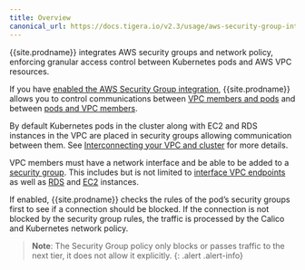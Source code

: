 ```yaml
---
title: Overview
canonical_url: https://docs.tigera.io/v2.3/usage/aws-security-group-integration/
---
```




{{site.prodname}} integrates AWS security groups and network policy,
enforcing granular access control between Kubernetes pods and AWS VPC resources.

If you have
[enabled the AWS Security Group integration](/{{page.version}}/getting-started/kubernetes/installation/aws-sg-integration),
{{site.prodname}} allows you to control communications between
[VPC members and pods](/{{page.version}}/security/aws-security-group-integration/vpc-member-access) and between
[pods and VPC members](/{{page.version}}/security/aws-security-group-integration/pod-access).


By default Kubernetes pods in the cluster along with EC2 and RDS instances in the VPC
are placed in security groups allowing communication between them.  See
[Interconnecting your VPC and cluster](/{{page.version}}/security/aws-security-group-integration/interconnection)
for more details.


VPC members must have a network interface and be able to be added to a
[security group](https://docs.aws.amazon.com/vpc/latest/userguide/VPC_SecurityGroups.html).
This includes but is not limited to [interface VPC endpoints](https://docs.aws.amazon.com/vpc/latest/userguide/vpce-interface.html) as well as
[RDS](https://docs.aws.amazon.com/AmazonRDS/latest/UserGuide/Overview.DBInstance.html)
and [EC2](https://docs.aws.amazon.com/AWSEC2/latest/UserGuide/Instances.html)
instances.


 If enabled, {{site.prodname}} checks the rules of the pod’s security groups first to see if a connection should be blocked.
 If the connection is not blocked by the security group rules, the traffic is processed by the Calico
 and Kubernetes network policy.

> **Note**: The Security Group policy only blocks or passes traffic to the next tier, it does not allow it explicitly.
{: .alert .alert-info}



